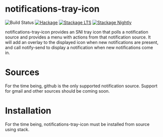 # notifications-tray-icon
![Build Status](https://github.com/IvanMalison/notifications-tray-icon/actions/workflows/build.yml/badge.svg)
[![Hackage](https://img.shields.io/hackage/v/notifications-tray-icon.svg?logo=haskell&label=notifications-tray-icon)](https://hackage.haskell.org/package/notifications-tray-icon) [![Stackage LTS](http://stackage.org/package/notifications-tray-icon/badge/lts)](http://stackage.org/lts/package/notifications-tray-icon) [![Stackage Nightly](http://stackage.org/package/notifications-tray-icon/badge/nightly)](http://stackage.org/nightly/package/notifications-tray-icon)

notifications-tray-icon provides an SNI tray icon that polls a notification
source and provides a menu with actions from that notification source. It will
add an overlay to the displayed icon when new notifications are present, and
call notify-send to display a notification when new notifications come in.

# Sources

For the time being, github is the only supported notification source. Support
for gmail and other sources should be coming soon.

# Installation

For the time being, notifications-tray-icon must be installed from source using
stack.
